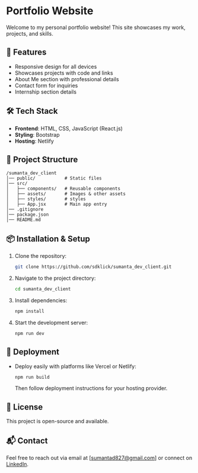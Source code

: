 # Portfolio Website

Welcome to my personal portfolio website! This site showcases my work, projects, and skills. 

## 🚀 Features
- Responsive design for all devices
- Showcases projects with code and links
- About Me section with professional details
- Contact form for inquiries
- Internship section details

## 🛠 Tech Stack
- **Frontend**: HTML, CSS, JavaScript (React.js)
- **Styling**: Bootstrap
- **Hosting**: Netlify

## 📂 Project Structure
```
/sumanta_dev_client
│── public/           # Static files
│── src/
│   ├── components/   # Reusable components
│   ├── assets/       # Images & other assets
│   ├── styles/       # styles
│   ├── App.jsx       # Main app entry
│── .gitignore
│── package.json
│── README.md
```

## 📦 Installation & Setup
1. Clone the repository:
   ```sh
   git clone https://github.com/sdklick/sumanta_dev_client.git
   ```
2. Navigate to the project directory:
   ```sh
   cd sumanta_dev_client
   ```
3. Install dependencies:
   ```sh
   npm install
   ```
4. Start the development server:
   ```sh
   npm run dev
   ```

## 🚀 Deployment
- Deploy easily with platforms like Vercel or Netlify:
  ```sh
  npm run build
  ```
  Then follow deployment instructions for your hosting provider.

## 📝 License
This project is open-source and available.

## 📬 Contact
Feel free to reach out via email at [sumantad827@gmail.com] or connect on [LinkedIn](https://www.linkedin.com/in/sumantad827/).
